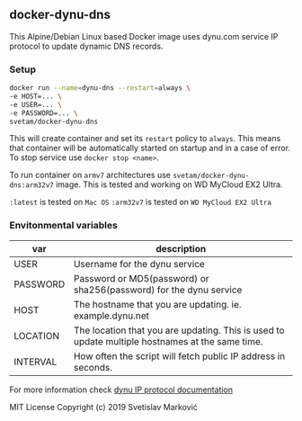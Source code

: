 ## docker-dynu-dns

This Alpine/Debian Linux based Docker image uses dynu.com service IP protocol to update dynamic DNS records.

### Setup

```sh
docker run --name=dynu-dns --restart=always \
-e HOST=... \
-e USER=... \
-e PASSWORD=... \
svetam/docker-dynu-dns
```

This will create container and set its `restart` policy to `always`. This means that container will be automatically started on startup and in a case of error. To stop service use `docker stop <name>`.

To run container on `armv7` architectures use `svetam/docker-dynu-dns:arm32v7` image. This is tested and working on WD MyCloud EX2 Ultra. 

`:latest` is tested on `Mac OS`
`:arm32v7` is tested on `WD MyCloud EX2 Ultra`

### Envitonmental variables

| var | description |
| ------ | ------ |
| USER | Username for the dynu service |
| PASSWORD | Password or MD5(password) or sha256(password) for the dynu service |
| HOST | The hostname that you are updating. ie. example.dynu.net |
| LOCATION | The location that you are updating. This is used to update multiple hostnames at the same time. |
| INTERVAL | How often the script will fetch public IP address in seconds. |

For more information check [dynu IP protocol documentation](https://www.dynu.com/en-US/DynamicDNS/IP-Update-Protocol)

MIT License Copyright (c) 2019 Svetislav Marković